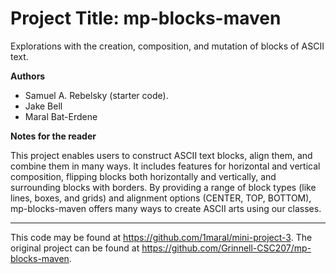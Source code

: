 # Project Title: mp-blocks-maven

Explorations with the creation, composition, and mutation of blocks of ASCII text.

**Authors**

* Samuel A. Rebelsky (starter code).
* Jake Bell
* Maral Bat-Erdene

**Notes for the reader**

This project enables users to construct ASCII text blocks, align them, and combine them in many ways. It includes features for horizontal and vertical composition, flipping blocks both horizontally and vertically, and surrounding blocks with borders. By providing a range of block types (like lines, boxes, and grids) and alignment options (CENTER, TOP, BOTTOM), mp-blocks-maven offers many ways to create ASCII arts using our classes.

---

This code may be found at <https://github.com/1maral/mini-project-3>. The original project can be found at <https://github.com/Grinnell-CSC207/mp-blocks-maven>.
